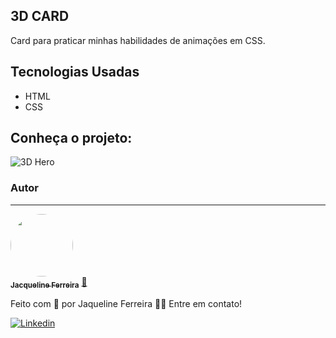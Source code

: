 
## 3D CARD

Card para praticar minhas habilidades de animações em CSS.

## Tecnologias Usadas
 * HTML
 * CSS
 
## Conheça o projeto: 
![3D Hero](https://user-images.githubusercontent.com/64090350/222507583-fb543d50-71e5-4db4-9292-2f818968e5da.png)

### Autor
---

<a href="https://augecode.com/">
 <img style="border-radius: 50%;" src="https://avatars.githubusercontent.com/jacqueline-dev" width="100px;" alt=""/>
 <br />
 <sub><b>Jacqueline Ferreira</b></sub></a> <a href="https://augecode.com/" title="Augecode">🚀</a>


Feito com 💜 por Jaqueline Ferreira 👋🏽 Entre em contato!

[![Linkedin](https://img.shields.io/badge/Meu%20Perfil-Linkdin-blueviolet)](https://www.linkedin.com/in/jacqueline-ferreira-a152761a5/)


